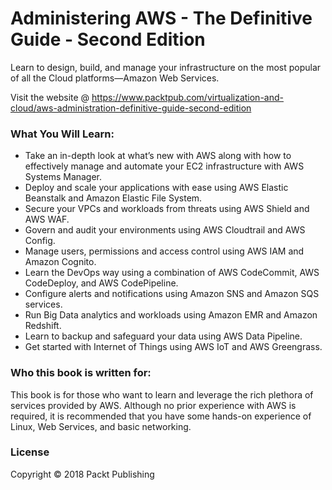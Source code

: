 # Administering AWS - The Definitive Guide - Second Edition
Learn to design, build, and manage your infrastructure on the most popular of all the Cloud platforms―Amazon Web Services.

Visit the website @ https://www.packtpub.com/virtualization-and-cloud/aws-administration-definitive-guide-second-edition

### What You Will Learn: 
 - Take an in-depth look at what’s new with AWS along with how to effectively manage and automate your EC2 infrastructure with AWS Systems Manager.
 - Deploy and scale your applications with ease using AWS Elastic Beanstalk and Amazon Elastic File System.
 - Secure your VPCs and workloads from threats using AWS Shield and AWS WAF.
 - Govern and audit your environments using AWS Cloudtrail and AWS Config.
 - Manage users, permissions and access control using AWS IAM and Amazon Cognito.
 - Learn the DevOps way using a combination of AWS CodeCommit, AWS CodeDeploy, and AWS CodePipeline.
 - Configure alerts and notifications using Amazon SNS and Amazon SQS services.
 - Run Big Data analytics and workloads using Amazon EMR and Amazon Redshift.
 - Learn to backup and safeguard your data using AWS Data Pipeline.
 - Get started with Internet of Things using AWS IoT and AWS Greengrass. 

### Who this book is written for: 
This book is for those who want to learn and leverage the rich plethora of services provided by AWS. Although no prior experience with AWS is required, it is recommended that you have some hands-on experience of Linux, Web Services, and basic networking.	

### License
Copyright © 2018 Packt Publishing

